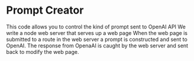 # Prompt Creator 
This code allows you to control the kind of prompt sent to OpenAI API
We write a node web server that serves up a web page 
When the web page is submitted to a route in the web server
a prompt is constructed and sent to OpenAI.  The response from OpenaAI
is caught by the web server and sent back to modify the web page. 

